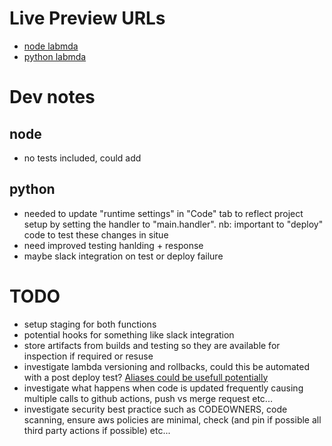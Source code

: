 # Live Preview URLs

- [node labmda](https://asrffimpobrcu3qvpnucowjmae0pdwyc.lambda-url.us-east-1.on.aws/)
- [python labmda](https://g7i5xag6l5etp2q2gtfbjtjifm0utgst.lambda-url.us-east-1.on.aws/)


# Dev notes
## node
- no tests included, could add

## python
 - needed to update "runtime settings" in "Code" tab to reflect project setup by setting the handler to "main.handler". nb: important to "deploy" code to test these changes in situe
 - need improved testing hanlding + response
 - maybe slack integration on test or deploy failure

# TODO

- setup staging for both functions
- potential hooks for something like slack integration
- store artifacts from builds and testing so they are available for inspection if required or resuse
- investigate lambda versioning and rollbacks, could this be automated with a post deploy test? [Aliases could be usefull potentially](https://docs.aws.amazon.com/lambda/latest/dg/configuration-aliases.html)
- investigate what happens when code is updated frequently causing multiple calls to github actions, push vs merge request etc... 
- investigate security best practice such as CODEOWNERS, code scanning, ensure aws policies are minimal, check (and pin if possible all third party actions if possible) etc...